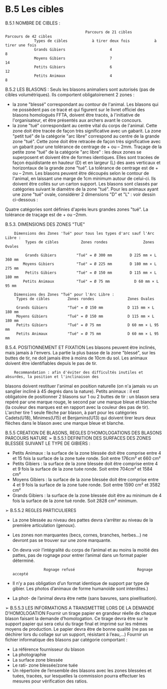 # B.5 Les cibles

B.5.1 NOMBRE DE CIBLES :

                                        Parcours de 21 cibles       Parcours de 42 cibles
                 Types de cibles           à tirer deux fois           à tirer une fois
                 Grands Gibiers                    4                           8
                 Moyens Gibiers                    7                          14
                 Petits Gibiers                    6                          12
                 Petits Animaux                    4                           8

B.5.2 LES BLASONS :
Seuls les blasons animaliers sont autorisés (pas de cibles volumétriques).
Ils comportent obligatoirement 2 zones :

- la zone "blessé" correspondant au contour de l'animal. Les blasons qui ne possèdent pas ce tracé et qui
  figurent sur le livret officiel des blasons homologués FFTA, doivent être tracés, à l'initiative de l'organisateur,
  et être présentés aux archers avant le concours.
- la zone "tué" correspondant au centre vital du corps de l'animal. Cette zone doit être tracée de façon
  très significative avec un gabarit.
  La zone "petit tué" de la catégorie "arc libre" correspond au centre de la grande zone "tué". Cette zone
  doit être retracée de façon très significative avec un gabarit pour une tolérance de centrage de + ou –
  2mm.
  Traçage de la petite zone "tué" de la catégorie "arc libre" : les deux zones se superposent et doivent être
  de formes identiques. Elles sont tracées de façon équidistante en hauteur (D) et en largeur (L) des axes
  verticaux et horizontaux de la grande zone "tué". La tolérance de centrage est de + ou – 2mm.
  Les blasons peuvent être découpés selon le contour de l'animal, en laissant une marge de 1cm minimum
  autour de celui-ci. Ils doivent être collés sur un carton support.
  Les blasons sont classés par catégories suivant le diamètre de la zone "tué". Pour les animaux ayant une
  zone "tué" ovale, considérer 2 dimensions "D" et "L" : voir dessin ci-dessous :

Quatre catégories sont définies d'après leurs grandes zones "tué".
La tolérance de traçage est de + ou –2mm.

B.5.3. DIMENSIONS DES ZONES "TUE"

        Dimensions des Zones 'Tué" pour tous les types d'arc sauf l'Arc Libre :
             Types de cibles          Zones rondes                Zones Ovales

             Grands Gibiers         "Tué" = Ø 300 mm        D 225 mm × L 360 mm
            Moyens Gibiers          "Tué" = Ø 225 mm        D 180 mm × L 275 mm
             Petits Gibiers         "Tué" = Ø 150 mm        D 115 mm × L 180 mm
            Petits Animaux          "Tué" = Ø 75 mm           D 60 mm × L 95 mm

        Dimensions des Zones "Tué" pour l'Arc Libre :
         Types de cibles        Zones rondes               Zones Ovales

         Grands Gibiers         "Tué" = Ø 150 mm           D 115 mm × L 180 mm
         Moyens Gibiers         "Tué" = Ø 150 mm           D 115 mm × L 180 mm
         Petits Gibiers         "Tué" = Ø 75 mm            D 60 mm × L 95 mm
         Petits Animaux         "Tué" = Ø 75 mm            D 60 mm × L 95 mm

B.5.4. POSITIONNEMENT ET FIXATION
Les blasons peuvent être inclinés, mais jamais à l'envers.
La partie la plus basse de la zone "blessé", sur les buttes de tir, ne doit jamais être à moins de 10cm du
sol.
Les animaux doivent être identifiables depuis le pas de tir.

        Recommandation : afin d'éviter des difficultés inutiles et absurdes, la position et l'inclinaison des

blasons doivent restituer l'animal en position naturelle (on n'a jamais vu un sanglier incliné à 45 degrés dans
la nature).
Petits animaux : il est obligatoire de positionner 2 blasons sur 1 ou 2 buttes de tir : un blason sera
repéré par une marque rouge, le second par une marque bleue et blanche (la couleur des marques est en
rapport avec la couleur des pas de tir).
L'archer tire 1 seule flèche par blason, à part pour les catégories Cadets(U18), Minimes(U15) et
Benjamins(U13) qui doivent tirer leurs deux flèches dans le blason avec une marque bleue et blanche.

B.5.5 CREATION DE BLASONS, REGLES D’HOMOLOGATIONS DES BLASONS PARCOURS NATURE
➢ B.5.5.1 DEFINITION DES SURFACES DES ZONES BLESSEE SUIVANT LE TYPE DE GIBIERS :

- Petits Animaux : la surface de la zone blessée doit être comprise entre 4 et 15 fois la surface
  de la zone tuée ronde. Soit entre 176cm² et 660 cm²
- Petits Gibiers : la surface de la zone blessée doit être comprise entre 4 et 9 fois la surface de
  la zone tuée ronde. Soit entre 704cm² et 1584 cm²
- Moyens Gibiers : la surface de la zone blessée doit être comprise entre 4 et 9 fois la surface
  de la zone tuée ronde. Soit entre 1590 cm² et 3582 cm²
- Grands Gibiers : la surface de la zone blessée doit être au minimum de 4 fois la surface de la
  zone tué ronde. Soit 2828 cm² minimum.

➢ B.5.5.2 REGLES PARTICULIERES

- La zone blessée au niveau des pattes devra s’arrêter au niveau de la première articulation (genoux).

- Les zones non marquantes (becs, cornes, branches, herbes…) ne devront pas se trouver sur une zone
  marquante.
- On devra voir l’intégralité du corps de l’animal et au moins la moitié des pattes, pas de rognage pour
  entrer l’animal dans un format papier déterminé.

                    Rognage refusé                            Rognage accepté

- Il n’y a pas obligation d’un format identique de support par type de gibier. Les photos d’animaux de
  forme humanoïde sont interdites.)
- La phot- de l’animal devra être nette (sans bavures, sans pixellisation).

➢ B.5.5.3 LES INFORMATIONS A TRANSMETTRE LORS DE LA DEMANDE D’HOMOLOGATION
Fournir un tirage papier en grandeur réelle de chaque blason faisant la demande d’homologation.
Ce tirage devra être sur le support papier qui sera celui du tirage final et imprimé sur les mêmes
moyens de production.
Le papier devra être de bonne qualité (ne pas se déchirer lors du collage sur un support, résistant à
l’eau,…)
Fournir un fichier informatique des blasons par catégorie comportant :

- La référence fournisseur du blason
- La photographie
- La surface zone blessée
- Le rati- zone blessée/zone tuée
- Un répertoire de l’ensemble des blasons avec les zones blessées et tuées, tracées, sur
  lesquelles la commission pourra effectuer les mesures pour vérification des ratios.

